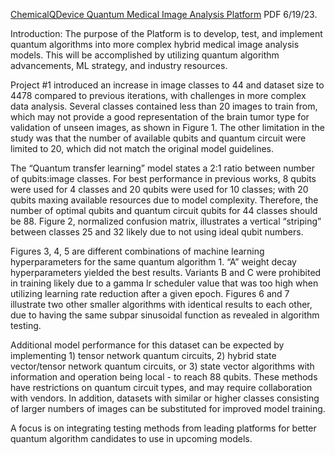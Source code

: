 [ChemicalQDevice Quantum Medical Image Analysis Platform](https://www.chemicalqdevice.com/chemicalqdevice-quantum-medical-image-analysis-platform) PDF 6/19/23.

Introduction: The purpose of the Platform is to develop, test, and implement quantum algorithms into more complex hybrid medical
image analysis models. This will be accomplished by utilizing quantum algorithm advancements, ML strategy, and industry resources. <br>

Project #1 introduced an increase in image classes to 44 and dataset size to 4478 compared to previous iterations, with challenges in
more complex data analysis. Several classes contained less than 20 images to train from, which may not provide a good
representation of the brain tumor type for validation of unseen images, as shown in Figure 1. The other limitation in the study was that
the number of available qubits and quantum circuit were limited to 20, which did not match the original model guidelines. <br>

The “Quantum transfer learning” model states a 2:1 ratio between number of qubits:image classes. For best performance in previous
works, 8 qubits were used for 4 classes and 20 qubits were used for 10 classes; with 20 qubits maxing available resources due to
model complexity. Therefore, the number of optimal qubits and quantum circuit qubits for 44 classes should be 88. Figure 2,
normalized confusion matrix, illustrates a vertical “striping” between classes 25 and 32 likely due to not using ideal qubit numbers.<br>

Figures 3, 4, 5 are different combinations of machine learning hyperparameters for the same quantum algorithm 1. “A” weight decay
hyperparameters yielded the best results. Variants B and C were prohibited in training likely due to a gamma lr scheduler value that
was too high when utilizing learning rate reduction after a given epoch. Figures 6 and 7 illustrate two other smaller algorithms with
identical results to each other, due to having the same subpar sinusoidal function as revealed in algorithm testing. <br>

Additional model performance for this dataset can be expected by implementing 1) tensor network quantum circuits, 2) hybrid state
vector/tensor network quantum circuits, or 3) state vector algorithms with information and operation being local - to reach 88 qubits.
These methods have restrictions on quantum circuit types, and may require collaboration with vendors. In addition, datasets with
similar or higher classes consisting of larger numbers of images can be substituted for improved model training. <br>

A focus is on integrating testing methods from leading platforms for better quantum algorithm candidates to use in upcoming models.
